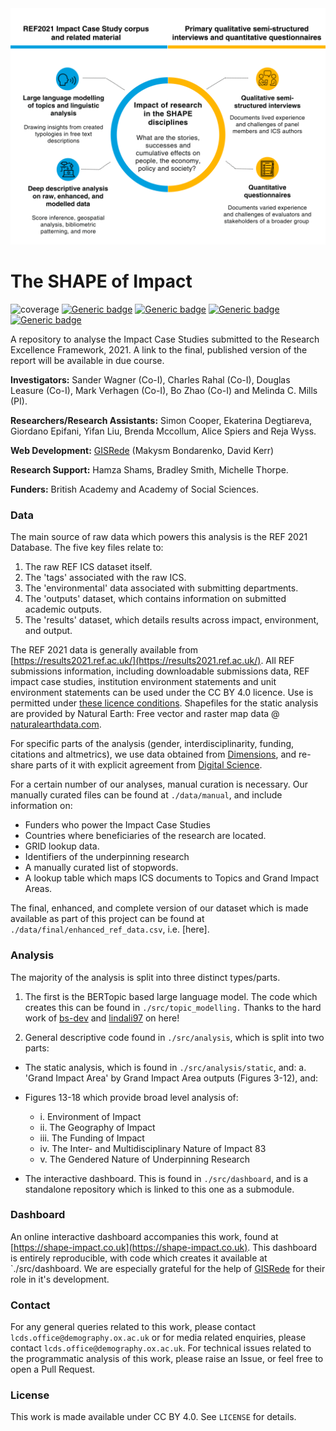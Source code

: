 <img src="./assets/figure_1.png" width="700"/>

# The SHAPE of Impact

![coverage](https://img.shields.io/badge/Purpose-Research-yellow)
[![Generic badge](https://img.shields.io/badge/Python-3.7-red.svg)](https://shields.io/)
[![Generic badge](https://img.shields.io/badge/License-CCBY4.0-purple.svg)](https://shields.io/)
[![Generic badge](https://img.shields.io/badge/Maintained-Yes-brightgreen.svg)](https://shields.io/)
[![Generic badge](https://img.shields.io/badge/BuildPassing-Yes-orange.svg)](https://shields.io/)

A repository to analyse the Impact Case Studies submitted to the Research Excellence Framework, 2021. A link to the final, published version of the report will be available in due course.

**Investigators:** Sander Wagner (Co-I), Charles Rahal (Co-I), Douglas Leasure (Co-I), Mark Verhagen (Co-I), Bo Zhao (Co-I) and Melinda C. Mills (PI).

**Researchers/Research Assistants:** Simon Cooper, Ekaterina Degtiareva, Giordano Epifani, Yifan Liu, Brenda Mccollum, Alice Spiers and Reja Wyss.

**Web Development:** [GISRede](https://www.gisrede.com/) (Makysm Bondarenko, David Kerr) 

**Research Support:** Hamza Shams, Bradley Smith, Michelle Thorpe.

**Funders:** British Academy and Academy of Social Sciences.

### Data

The main source of raw data which powers this analysis is the REF 2021 Database. The five key files relate to:
1. The raw REF ICS dataset itself.
2. The 'tags' associated with the raw ICS.
3. The 'environmental' data associated with submitting departments.
4. The 'outputs' dataset, which contains information on submitted academic outputs.
5. The 'results' dataset, which details results across impact, environment, and output.

The REF 2021 data is generally available from [https://results2021.ref.ac.uk/](https://results2021.ref.ac.uk/). All REF submissions information, including downloadable submissions data, REF impact case studies, institution environment statements and unit environment statements can be used under the CC BY 4.0 licence. Use is permitted under [these licence conditions](http://creativecommons.org/licenses/by/4.0/legalcode). Shapefiles for the static analysis are provided by Natural Earth: Free vector and raster map data @ [naturalearthdata.com](naturalearthdata.com).

For specific parts of the analysis (gender, interdisciplinarity, funding, citations and altmetrics), we use data obtained from [Dimensions](https://dimensions.ai/), and re-share parts of it with explicit agreement from [Digital Science](https://www.digital-science.com/).

For a certain number of our analyses, manual curation is necessary. Our manually curated files can be found at `./data/manual`, and include information on:

* Funders who power the Impact Case Studies
* Countries where beneficiaries of the research are located.
* GRID lookup data.
* Identifiers of the underpinning research
* A manually curated list of stopwords.
* A lookup table which maps ICS documents to Topics and Grand Impact Areas.

The final, enhanced, and complete version of our dataset which is made available as part of this project can be found at `./data/final/enhanced_ref_data.csv`, i.e. [here].

### Analysis

The majority of the analysis is split into three distinct types/parts.

1. The first is the BERTopic based large language model. The code which creates this can be found in `./src/topic_modelling.` Thanks to the hard work of [bs-dev](https://github.com/bz-dev) and [lindali97](https://github.com/lindali97) on here!

2. General descriptive code found in `./src/analysis`, which is split into two parts:

* The static analysis, which is found in `./src/analysis/static`, and:
      a. 'Grand Impact Area' by Grand Impact Area outputs (Figures 3-12), and:
* Figures 13-18 which provide broad level analysis of:
    * i. Environment of Impact
    * ii. The Geography of Impact
    * iii. The Funding of Impact
    * iv. The Inter- and Multidisciplinary Nature of Impact	83
    * v. The Gendered Nature of Underpinning Research

* The interactive dashboard. This is found in `./src/dashboard`, and is a standalone repository which is linked to this one as a submodule. 

### Dashboard

An online interactive dashboard accompanies this work, found at [https://shape-impact.co.uk](https://shape-impact.co.uk). This dashboard is entirely reproducible, with code which creates it available at `./src/dashboard. We are especially grateful for the help of [GISRede](https://www.gisrede.com/) for their role in it's development.

### Contact

For any general queries related to this work, please contact `lcds.office@demography.ox.ac.uk` or for media related enquiries, please contact `lcds.office@demography.ox.ac.uk`. For technical issues related to the programmatic analysis of this work, please raise an Issue, or feel free to open a Pull Request.

### License

This work is made available under CC BY 4.0. See `LICENSE` for details.
